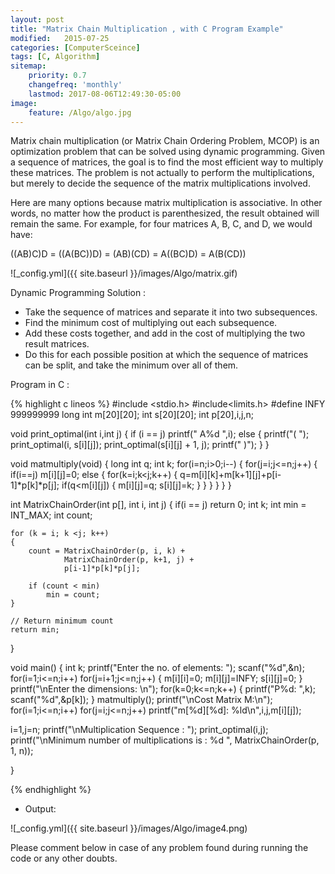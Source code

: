 ```yaml
---
layout: post
title: "Matrix Chain Multiplication , with C Program Example"
modified:   2015-07-25
categories: [ComputerSceince]
tags: [C, Algorithm]
sitemap:
    priority: 0.7
    changefreq: 'monthly'
    lastmod: 2017-08-06T12:49:30-05:00
image:
    feature: /Algo/algo.jpg
---
```

Matrix chain multiplication (or Matrix Chain Ordering Problem, MCOP) is an optimization problem that can be solved using dynamic
programming. Given a sequence of matrices, the goal is to find the most efficient way to multiply these matrices. The problem is 
not actually to perform the multiplications, but merely to decide the sequence of the matrix multiplications involved.

Here are many options because matrix multiplication is associative. In other words, no matter how the product is parenthesized, 
the result obtained will remain the same. For example, for four matrices A, B, C, and D, we would have:

  ((AB)C)D = ((A(BC))D) = (AB)(CD) = A((BC)D) = A(B(CD))
    

![_config.yml]({{ site.baseurl }}/images/Algo/matrix.gif)

Dynamic Programming Solution :


- Take the sequence of matrices and separate it into two subsequences.
- Find the minimum cost of multiplying out each subsequence.
- Add these costs together, and add in the cost of multiplying the two result matrices.
- Do this for each possible position at which the sequence of matrices can be split, and take the minimum over all of them.

Program in C :

{% highlight c lineos %}
#include <stdio.h>
#include<limits.h>
#define INFY 999999999
long int m[20][20];
int s[20][20];
int p[20],i,j,n;

void print_optimal(int i,int j)
{
if (i == j)
printf(" A%d ",i);
else
   {
      printf("( ");
      print_optimal(i, s[i][j]);
      print_optimal(s[i][j] + 1, j);
      printf(" )");
   }
}

void matmultiply(void)
{
long int q;
int k;
for(i=n;i>0;i--)
 {
   for(j=i;j<=n;j++)
    {
     if(i==j)
       m[i][j]=0;
     else
       {
        for(k=i;k<j;k++)
        {
         q=m[i][k]+m[k+1][j]+p[i-1]*p[k]*p[j];
         if(q<m[i][j])
          {
            m[i][j]=q;
            s[i][j]=k;
          }
         }
        }
      }
 }
}

int MatrixChainOrder(int p[], int i, int j)
{
    if(i == j)
        return 0;
    int k;
    int min = INT_MAX;
    int count;
 
    for (k = i; k <j; k++)
    {
        count = MatrixChainOrder(p, i, k) +
                MatrixChainOrder(p, k+1, j) +
                p[i-1]*p[k]*p[j];
 
        if (count < min)
            min = count;
    }
 
    // Return minimum count
    return min;
}

void main()
{
int k;
printf("Enter the no. of elements: ");
scanf("%d",&n);
for(i=1;i<=n;i++)
for(j=i+1;j<=n;j++)
{
 m[i][i]=0;
 m[i][j]=INFY;
 s[i][j]=0;
}
printf("\nEnter the dimensions: \n");
for(k=0;k<=n;k++)
{
 printf("P%d: ",k);
 scanf("%d",&p[k]);
}
matmultiply();
printf("\nCost Matrix M:\n");
for(i=1;i<=n;i++)
 for(j=i;j<=n;j++)
  printf("m[%d][%d]: %ld\n",i,j,m[i][j]);


i=1,j=n;
printf("\nMultiplication Sequence : ");
print_optimal(i,j);
printf("\nMinimum number of multiplications is : %d ",
                          MatrixChainOrder(p, 1, n));

}

{% endhighlight %}


- Output:


![_config.yml]({{ site.baseurl }}/images/Algo/image4.png)



Please comment below in case of any problem found during running the code or any other doubts.
